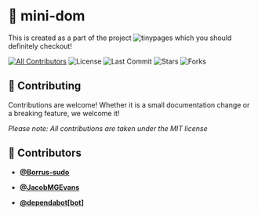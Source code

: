 <!-- DO NOT REMOVE - contributor_list:data:start:["Borrus-sudo", "JacobMGEvans", "dependabot[bot]"]:end -->

# 🤏 mini-dom

This is created as a part of the project ![tinypages](https://github.com/Borrus-sudo/tinypages) which you should definitely checkout!

[![All Contributors](https://img.shields.io/github/contributors/Borrus-sudo/mini-dom?color=orange)](#contributors-)
![License](https://img.shields.io/github/license/Borrus-sudo/mini-dom?label=License)
![Last Commit](https://img.shields.io/github/last-commit/Borrus-sudo/mini-dom?label=Last%20Commit)
![Stars](https://img.shields.io/github/stars/Borrus-sudo/mini-dom)
![Forks](https://img.shields.io/github/forks/Borrus-sudo/mini-dom)


## 🎉 Contributing

Contributions are welcome! Whether it is a small documentation change or a breaking feature, we welcome it!

_Please note: All contributions are taken under the MIT license_

<!-- prettier-ignore-start -->
<!-- DO NOT REMOVE - contributor_list:start -->
## 👥 Contributors


- **[@Borrus-sudo](https://github.com/Borrus-sudo)**

- **[@JacobMGEvans](https://github.com/JacobMGEvans)**

- **[@dependabot[bot]](https://github.com/apps/dependabot)**

<!-- DO NOT REMOVE - contributor_list:end -->
<!-- prettier-ignore-end -->
